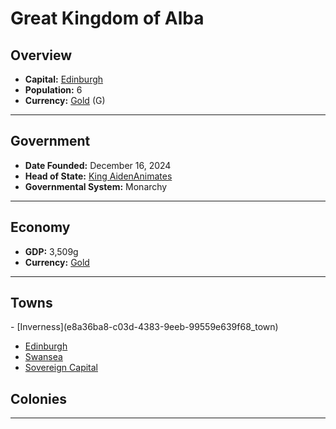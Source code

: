 <!--UNDEDITED FILE, remove this entire line if this file has been edited!-->
# <!--NAME-->Great Kingdom of Alba<!--NAME-->

## Overview

- **Capital:** <!--CAPITAL_LINK-->[Edinburgh](7bea6c1a-fcc7-4e6b-9287-cc147cb3dc02_town)<!--CAPITAL_LINK-->
- **Population:** <!--POPULATION-->6<!--POPULATION-->
- **Currency:** <!--CURRENCY_LINK-->[Gold](Gold_currency)<!--CURRENCY_LINK--> (<!--CURRENCY_ABV-->G<!--CURRENCY_ABV-->)

---

## Government

- **Date Founded:** <!--FOUNDED-->December 16, 2024<!--FOUNDED-->
- **Head of State:** <!--LEADER_TITLE_LINK-->[King AidenAnimates](AidenAnimates_user)<!--LEADER_TITLE_LINK-->
- **Governmental System:** <!--GOVERNMENT-->Monarchy<!--GOVERNMENT-->

---

## Economy

- **GDP:** <!--GDP-->3,509g<!--GDP-->
- **Currency:** <!--CURRENCY_LINK-->[Gold](Gold_currency)<!--CURRENCY_LINK-->

---

## Towns

<!--TOWNS-->- [Inverness](e8a36ba8-c03d-4383-9eeb-99559e639f68_town)
- [Edinburgh](7bea6c1a-fcc7-4e6b-9287-cc147cb3dc02_town)
- [Swansea](e9dd4fc5-ff49-4ced-b014-5c30c29089d1_town)
- [Sovereign Capital](5d697e83-38b0-4173-ab43-28d48f89965f_town)<!--TOWNS-->

## Colonies

<!--COLONIES--><!--COLONIES-->

---